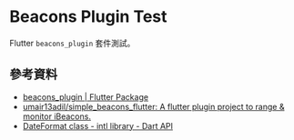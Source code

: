 # Beacons Plugin Test

Flutter `beacons_plugin` 套件測試。


## 參考資料

* [beacons_plugin | Flutter Package](https://pub.dev/packages/beacons_plugin)
* [umair13adil/simple_beacons_flutter: A flutter plugin project to range & monitor iBeacons.](https://github.com/umair13adil/simple_beacons_flutter)
* [DateFormat class - intl library - Dart API](https://api.flutter.dev/flutter/intl/DateFormat-class.html)
